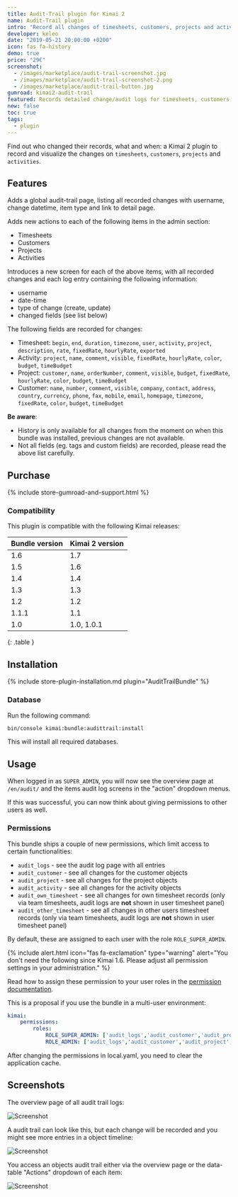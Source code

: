 ```yaml
---
title: Audit-Trail plugin for Kimai 2
name: Audit-Trail plugin
intro: "Record all changes of timesheets, customers, projects and activities."
developer: keleo
date: "2019-05-21 20:00:00 +0200"
icon: fas fa-history
demo: true 
price: "29€"
screenshot: 
  - /images/marketplace/audit-trail-screenshot.jpg
  - /images/marketplace/audit-trail-screenshot-2.png
  - /images/marketplace/audit-trail-button.jpg
gumroad: kimai2-audit-trail
featured: Records detailed change/audit logs for timesheets, customers, projects and activities and displays them in a per-item timeline. 
new: false
toc: true
tags:
  - plugin
---
```


Find out who changed their records, what and when: a Kimai 2 plugin to record and visualize the changes on `timesheets`, `customers`, `projects` and `activities`.

## Features

Adds a global audit-trail page, listing all recorded changes with username, change datetime, item type and link to detail page.

Adds new actions to each of the following items in the admin section:
  - Timesheets
  - Customers
  - Projects
  - Activities

Introduces a new screen for each of the above items, with all recorded changes and each log entry containing the following information:

- username
- date-time
- type of change (create, update)
- changed fields (see list below)

The following fields are recorded for changes:
- Timesheet: `begin`, `end`, `duration`, `timezone`, `user`, `activity`, `project`, `description`, `rate`, `fixedRate`, `hourlyRate`, `exported` 
- Activity: `project`, `name`, `comment`, `visible`, `fixedRate`, `hourlyRate`, `color`, `budget`, `timeBudget`
- Project: `customer`, `name`, `orderNumber`, `comment`, `visible`, `budget`, `fixedRate`, `hourlyRate`, `color`, `budget`, `timeBudget`
- Customer: `name`, `number`, `comment`, `visible`, `company`, `contact`, `address`, `country`, `currency`, `phone`, `fax`, `mobile`, `email`, `homepage`, `timezone`, `fixedRate`, `color`, `budget`, `timeBudget` 

**Be aware**:
- History is only available for all changes from the moment on when this bundle was installed, previous changes are not available.
- Not all fields (eg. tags and custom fields) are recorded, please read the above list carefully.

## Purchase

{% include store-gumroad-and-support.html %}

### Compatibility

This plugin is compatible with the following Kimai releases:

| Bundle version    | Kimai 2 version               |
| ---               |---                            |
| 1.6               | 1.7                       |
| 1.5               | 1.6                           |
| 1.4               | 1.4                           |
| 1.3               | 1.3                           |
| 1.2               | 1.2                           |
| 1.1.1             | 1.1                           |
| 1.0               | 1.0, 1.0.1                    |
{: .table }

## Installation

{% include store-plugin-installation.md plugin="AuditTrailBundle" %}

### Database

Run the following command:

```bash
bin/console kimai:bundle:audittrail:install
```

This will install all required databases.

## Usage

When logged in as `SUPER_ADMIN`, you will now see the overview page at `/en/audit/` and the items audit log screens in the "action" dropdown menus.

If this was successful, you can now think about giving permissions to other users as well.

### Permissions

This bundle ships a couple of new permissions, which limit access to certain functionalities:

- `audit_logs` - see the audit log page with all entries
- `audit_customer` - see all changes for the customer objects
- `audit_project` -  see all changes for the project objects
- `audit_activity` -  see all changes for the activity objects
- `audit_own_timesheet` -  see all changes for own timesheet records (only via team timesheets, audit logs are **not** shown in user timesheet panel)
- `audit_other_timesheet` -  see all changes in other users timesheet records (only via team timesheets, audit logs are **not** shown in user timesheet panel)

By default, these are assigned to each user with the role `ROLE_SUPER_ADMIN`.

{% include alert.html icon="fas fa-exclamation" type="warning" alert="You don't need the following since Kimai 1.6. Please adjust all permission settings in your administration." %}

Read how to assign these permission to your user roles in the [permission documentation](https://www.kimai.org/documentation/permissions.html).

This is a proposal if you use the bundle in a multi-user environment:
```yaml
kimai:
    permissions:
        roles:
            ROLE_SUPER_ADMIN: ['audit_logs','audit_customer','audit_project','audit_activity','audit_own_timesheet','audit_other_timesheet']
            ROLE_ADMIN: ['audit_logs','audit_customer','audit_project','audit_activity','audit_own_timesheet','audit_other_timesheet']
```

After changing the permissions in local.yaml, you need to clear the application cache.

## Screenshots

The overview page of all audit trail logs:

![Screenshot](https://www.kimai.org/images/marketplace/audit-trail-screenshot-2.png)

A audit trail can look like this, but each change will be recorded and you might see more entries in a object timeline:

![Screenshot](https://www.kimai.org/images/marketplace/audit-trail-screenshot.jpg)

You access an objects audit trail either via the overview page or the data-table "Actions" dropdown of each item:

![Screenshot](https://www.kimai.org/images/marketplace/audit-trail-button.jpg)
